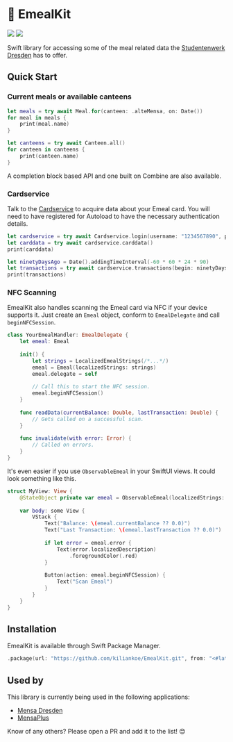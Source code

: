 # 🌯 EmealKit

[![](https://img.shields.io/endpoint?url=https%3A%2F%2Fswiftpackageindex.com%2Fapi%2Fpackages%2Fkiliankoe%2FEmealKit%2Fbadge%3Ftype%3Dswift-versions)](https://swiftpackageindex.com/kiliankoe/EmealKit)
[![](https://img.shields.io/endpoint?url=https%3A%2F%2Fswiftpackageindex.com%2Fapi%2Fpackages%2Fkiliankoe%2FEmealKit%2Fbadge%3Ftype%3Dplatforms)](https://swiftpackageindex.com/kiliankoe/EmealKit)

Swift library for accessing some of the meal related data the [Studentenwerk Dresden](http://www.studentenwerk-dresden.de/) has to offer.


## Quick Start

### Current meals or available canteens

```swift
let meals = try await Meal.for(canteen: .alteMensa, on: Date())
for meal in meals {
    print(meal.name)
}

let canteens = try await Canteen.all()
for canteen in canteens {
    print(canteen.name)
}
```

A completion block based API and one built on Combine are also available. 

### Cardservice

Talk to the [Cardservice](www.studentenwerk-dresden.de/mensen/kartenservice/) to acquire data about your Emeal card. You will need to have registered for Autoload to have the necessary authentication details.

```swift
let cardservice = try await Cardservice.login(username: "1234567890", password: "hunter2")
let carddata = try await cardservice.carddata()
print(carddata)

let ninetyDaysAgo = Date().addingTimeInterval(-60 * 60 * 24 * 90)
let transactions = try await cardservice.transactions(begin: ninetyDaysAgo)
print(transactions)
```

### NFC Scanning

EmealKit also handles scanning the Emeal card via NFC if your device supports it. Just create an `Emeal` object, conform to `EmealDelegate` and call `beginNFCSession`.

```swift
class YourEmealHandler: EmealDelegate {
    let emeal: Emeal
  
    init() {
        let strings = LocalizedEmealStrings(/*...*/)
        emeal = Emeal(localizedStrings: strings)
        emeal.delegate = self
        
        // Call this to start the NFC session.
        emeal.beginNFCSession()
    }
  
    func readData(currentBalance: Double, lastTransaction: Double) {
        // Gets called on a successful scan.
    }
  
    func invalidate(with error: Error) {
        // Called on errors.
    }
}
```

It's even easier if you use `ObservableEmeal` in your SwiftUI views. It could look something like this.

```swift
struct MyView: View {
    @StateObject private var emeal = ObservableEmeal(localizedStrings: .init(/* ... */))
    
    var body: some View {
        VStack {
            Text("Balance: \(emeal.currentBalance ?? 0.0)")
            Text("Last Transaction: \(emeal.lastTransaction ?? 0.0)")
                
            if let error = emeal.error {
                Text(error.localizedDescription)
                    .foregroundColor(.red)
            }
            
            Button(action: emeal.beginNFCSession) {
                Text("Scan Emeal")
            }
        }
    }
}
```


## Installation

EmealKit is available through Swift Package Manager.

```swift
.package(url: "https://github.com/kiliankoe/EmealKit.git", from: "<#latest#>")
```


## Used by

This library is currently being used in the following applications:

- [Mensa Dresden](https://github.com/kiliankoe/MensaDresden)
- [MensaPlus](https://apps.apple.com/us/app/mensaplus-dresden-mensa-app/id1182724417)

Know of any others? Please open a PR and add it to the list! 😊

